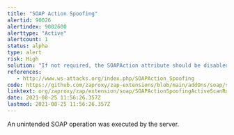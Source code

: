 ```yaml
---
title: "SOAP Action Spoofing"
alertid: 90026
alertindex: 9002600
alerttype: "Active"
alertcount: 1
status: alpha
type: alert
risk: High
solution: "If not required, the SOAPAction attribute should be disabled. If needed, the operation within the SOAPAction and the SOAP body should always be compared before executing any operation. Any mismatch should be regarded as an attack."
references:
   - http://www.ws-attacks.org/index.php/SOAPAction_Spoofing
code: https://github.com/zaproxy/zap-extensions/blob/main/addOns/soap/src/main/java/org/zaproxy/zap/extension/soap/SOAPActionSpoofingActiveScanRule.java
linktext: org/zaproxy/zap/extension/soap/SOAPActionSpoofingActiveScanRule.java
date: 2021-08-25 11:56:26.357Z
lastmod: 2021-08-25 11:56:26.357Z
---
```

An unintended SOAP operation was executed by the server.
